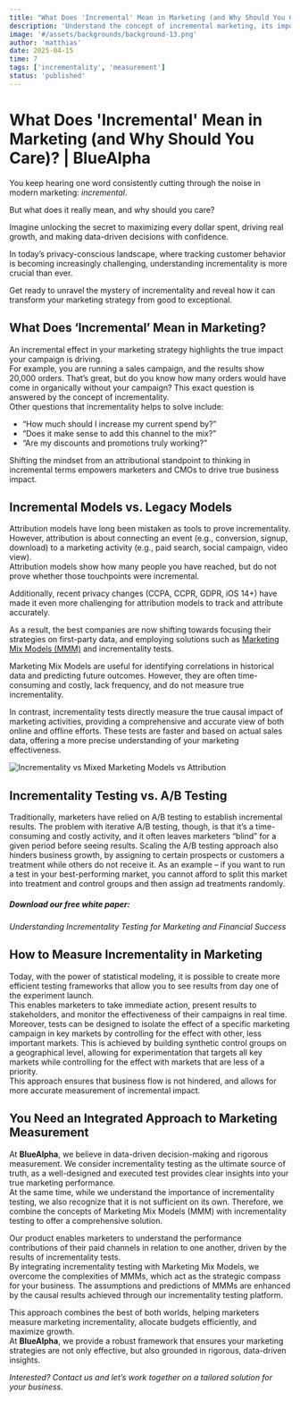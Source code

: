 ```yaml
---
title: "What Does 'Incremental' Mean in Marketing (and Why Should You Care)?"
description: 'Understand the concept of incremental marketing, its importance for measurement accuracy, and how it transforms marketing decision-making.'
image: '#/assets/backgrounds/background-13.png'
author: 'matthias'
date: 2025-04-15
time: 7
tags: ['incrementality', 'measurement']
status: 'published'
---
```


# What Does 'Incremental' Mean in Marketing (and Why Should You Care)? | BlueAlpha

You keep hearing one word consistently cutting through the noise in modern marketing: _incremental_. 

But what does it really mean, and why should you care?

Imagine unlocking the secret to maximizing every dollar spent, driving real growth, and making data-driven decisions with confidence.

In today’s privacy-conscious landscape, where tracking customer behavior is becoming increasingly challenging, understanding incrementality is more crucial than ever.

Get ready to unravel the mystery of incrementality and reveal how it can transform your marketing strategy from good to exceptional.

## What Does ‘Incremental’ Mean in Marketing?

An incremental effect in your marketing strategy highlights the true impact your campaign is driving.  
For example, you are running a sales campaign, and the results show 20,000 orders. That’s great, but do you know how many orders would have come in organically without your campaign? This exact question is answered by the concept of incrementality.  
Other questions that incrementality helps to solve include: 

- “How much should I increase my current spend by?”
- “Does it make sense to add this channel to the mix?”
- “Are my discounts and promotions truly working?”

Shifting the mindset from an attributional standpoint to thinking in incremental terms empowers marketers and CMOs to drive true business impact.

## Incremental Models vs. Legacy Models

Attribution models have long been mistaken as tools to prove incrementality. However, attribution is about connecting an event (e.g., conversion, signup, download) to a marketing activity (e.g., paid search, social campaign, video view).  
Attribution models show how many people you have reached, but do not prove whether those touchpoints were incremental. 

Additionally, recent privacy changes (CCPA, CCPR, GDPR, iOS 14+) have made it even more challenging for attribution models to track and attribute accurately.

As a result, the best companies are now shifting towards focusing their strategies on first-party data, and employing solutions such as [Marketing Mix Models (MMM)](https://bluealpha.ai/media-mix-modeling/) and incrementality tests.

Marketing Mix Models are useful for identifying correlations in historical data and predicting future outcomes. However, they are often time-consuming and costly, lack frequency, and do not measure true incrementality.

In contrast, incrementality tests directly measure the true causal impact of marketing activities, providing a comprehensive and accurate view of both online and offline efforts. These tests are faster and based on actual sales data, offering a more precise understanding of your marketing effectiveness.

![Incrementality vs Mixed Marketing Models vs Attribution](#assets/articles/what-is-incremental-marketing/incrementality-vs-mmm-attribution.png)

## Incrementality Testing vs. A/B Testing

Traditionally, marketers have relied on A/B testing to establish incremental results. The problem with iterative A/B testing, though, is that it’s a time-consuming and costly activity, and it often leaves marketers “blind” for a given period before seeing results. Scaling the A/B testing approach also hinders business growth, by assigning to certain prospects or customers a treatment while others do not receive it. As an example – if you want to run a test in your best-performing market, you cannot afford to split this market into treatment and control groups and then assign ad treatments randomly.

##### Download our free white paper:

_Understanding Incrementality Testing for Marketing and Financial Success_

## How to Measure Incrementality in Marketing

Today, with the power of statistical modeling, it is possible to create more efficient testing frameworks that allow you to see results from day one of the experiment launch.  
This enables marketers to take immediate action, present results to stakeholders, and monitor the effectiveness of their campaigns in real time.  
Moreover, tests can be designed to isolate the effect of a specific marketing campaign in key markets by controlling for the effect with other, less important markets. This is achieved by building synthetic control groups on a geographical level, allowing for experimentation that targets all key markets while controlling for the effect with markets that are less of a priority.  
This approach ensures that business flow is not hindered, and allows for more accurate measurement of incremental impact.

## You Need an Integrated Approach to Marketing Measurement

At **BlueAlpha**, we believe in data-driven decision-making and rigorous measurement. We consider incrementality testing as the ultimate source of truth, as a well-designed and executed test provides clear insights into your true marketing performance.  
At the same time, while we understand the importance of incrementality testing, we also recognize that it is not sufficient on its own. Therefore, we combine the concepts of Marketing Mix Models (MMM) with incrementality testing to offer a comprehensive solution.

Our product enables marketers to understand the performance contributions of their paid channels in relation to one another, driven by the results of incrementality tests.  
By integrating incrementality testing with Marketing Mix Models, we overcome the complexities of MMMs, which act as the strategic compass for your business. The assumptions and predictions of MMMs are enhanced by the causal results achieved through our incrementality testing platform.

This approach combines the best of both worlds, helping marketers measure marketing incrementality, allocate budgets efficiently, and maximize growth.  
At **BlueAlpha**, we provide a robust framework that ensures your marketing strategies are not only effective, but also grounded in rigorous, data-driven insights.

_Interested? Contact us and let’s work together on a tailored solution for your business._
